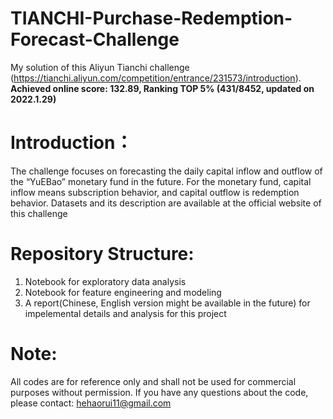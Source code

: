 # TIANCHI-Purchase-Redemption-Forecast-Challenge
My solution of this Aliyun Tianchi challenge (https://tianchi.aliyun.com/competition/entrance/231573/introduction).
__Achieved online score: 132.89, Ranking TOP 5% (431/8452, updated on 2022.1.29)__

# Introduction：

The challenge focuses on forecasting the daily capital inflow and outflow of the “YuEBao” monetary fund in the future. For the monetary fund, capital inflow means subscription behavior, and capital outflow is redemption behavior.
Datasets and its description are available at the official website of this challenge

# Repository Structure:
1. Notebook for exploratory data analysis
2. Notebook for feature engineering and modeling
3. A report(Chinese, English version might be available in the future) for impelemental details and analysis for this project

# Note:
All codes are for reference only and shall not be used for commercial purposes without permission.
If you have any questions about the code, please contact: hehaorui11@gmail.com
